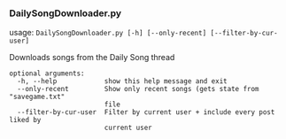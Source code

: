 ### DailySongDownloader.py

usage: `DailySongDownloader.py [-h] [--only-recent] [--filter-by-cur-user]`

Downloads songs from the Daily Song thread

```
optional arguments:
  -h, --help            show this help message and exit
  --only-recent         Show only recent songs (gets state from "savegame.txt"
                        file
  --filter-by-cur-user  Filter by current user + include every post liked by
                        current user
```

